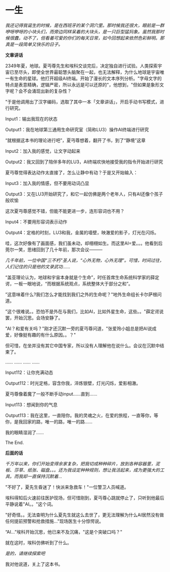 # 一生


*我还记得我诞生的时候，是在西班牙的某个洞穴里。那时候我还很大，眼前是一群咿呀咿呀的小块头们，而旁边同样呆着的大块头，是一只巨型猛犸象。虽然我那时候很蠢，动不了，但看着可爱的你们的每天日常，如今回想起来依然色彩鲜明。那真是一段简单又快乐的日子。*

**文章讲话**

2349年夏，地球。夏丏尊先生和埃科交谈完后，决定独自进行试验。人类探索宇宙已至尽头，即使全世界最聪慧头脑聚在一起，也无法解释，为什么地球是宇宙唯一有生命的星球。他打开超级AI终端。开始了漫长的文本序列分析。"字母文字的特点是表意精确，逻辑严密，所以永远是可以还原的"，他想到，"但如果是象形文字呢？会不会涌现出新的复杂性？

"于是他调用出了汉字编码，选取了其中一本「文章讲话」，开启手动书写模式，进行研究。

Input1：输出我现在的状态

Output1：我在地球第三通用生命研究室（简称LU3）操作AI终端进行研究

“就根据这本书的理论进行吧”，夏丏尊想着，翻开了书，到了“静境”这章

Input2：加入我的感觉，让文字动起来

Output2：我又回到了陪伴多年的LU3，AI终端欢快地接受我的指令开始进行研究

夏丏尊觉得表达动作太直接了，怎么让静中有动？于是又开始输入：

Input3：加入我的情感，但不要用动词凸显

Output3：又在LU3开始研究了，和它一起仿佛是两个老年人，只有AI还像个孩子般欢愉

这次夏丏尊感觉不错，但能不能更进一步，连形容词也不用？

Input4：不要用形容词表示动作

Output4：定格的时刻，LU3和我，金属的墙壁，映澈爱的影子，灯光在闪烁。

哇，这次好像有了画面感，我们虽未动，却栩栩如生。而这里AI=爱。。。他看到后莞尔一笑，思绪回到了几十年前，那次会议———

*几千年前，一位中国“三不朽”圣人说，“心外无物，心外无理”。可惜，时间过往，人们记住的只是他的文录武功……*

“盖亚理论认为，地球和宇宙本身就是个生命”，时任首席生命系统科学家的薛定谔，一板一眼地说，“而根据系统观点，系统整体大于部分之和”。

”这意味着什么?我们怎么才能找到我们之外的生命呢？"地外生命组长卡尔萨根问道。

”这个很难说。。恐怕不是外在与我们，比如AI，比如外星生命，这些。。"薛定谔说罢，开始沉思。会场安静了。

"AI？和爱有关吗？"刚才还沉默一旁的夏丏尊问道，"张爱玲小姐总是把AI说成爱，好像挺有趣的有什么原因。。？"

但可惜，在坐并没有其它中国专家，所以没有人理解他在说什么。会议在沉默中结束了。

…… …… …… ……

Input112：让你充满动态

Output112：时光定格，容含你我，淬炼银壁，灯光闪烁，爱影相澈。

夏丏尊像着魔了一般不断手动input……直到……

Input113：想闻到你的气息

Output113：我在这里，一直陪你。我的灵魂之火，在爱的旅程，一直等你，等你，是我回家的路，唯一的路，唯一的路……

我的眼睛湿润了……

The End.


**后面的话**

*千万年以来，你们开始变得余家复杂，把我切成种种碎片，放到各种容器里，泥板、莎草、纸张、磁盘。。。还为我设定种种规则，想让我活起来，成为更强大的工具。而我却一直保持沉默着…*

"不好了，夏先生昏迷了！快派来急救车！"一位警卫人员喊道。

埃科得知后火速前往医护现场，但可惜刚到，夏丏尊心跳就停止了，只听到他最后平静说着"AI。。"这个词。

"好奇怪。。无法查明为什么夏先生就这么去世了，更无法理解为什么AI居然没有做任何提前预警和抢救措施…"现场医生十分惊愕说。

“AI…”埃科开始沉思，他已来不及沉痛，"这是个突破口吗？" 

就在这时，埃科仿佛听到了什么。

*是的，请继续探索吧*

我对他说道，关上了这本书。